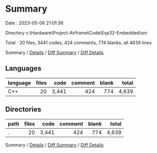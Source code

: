 # Summary

Date : 2023-05-06 21:01:36

Directory c:\\Hardware\\Project-Airframe\\Code\\Esp32-Embedded\\src

Total : 20 files,  3441 codes, 424 comments, 774 blanks, all 4639 lines

Summary / [Details](details.md) / [Diff Summary](diff.md) / [Diff Details](diff-details.md)

## Languages
| language | files | code | comment | blank | total |
| :--- | ---: | ---: | ---: | ---: | ---: |
| C++ | 20 | 3,441 | 424 | 774 | 4,639 |

## Directories
| path | files | code | comment | blank | total |
| :--- | ---: | ---: | ---: | ---: | ---: |
| . | 20 | 3,441 | 424 | 774 | 4,639 |

Summary / [Details](details.md) / [Diff Summary](diff.md) / [Diff Details](diff-details.md)